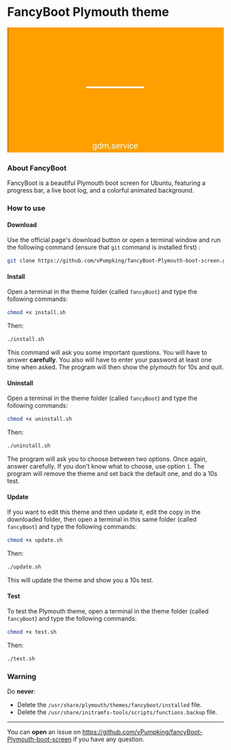 # FancyBoot Plymouth theme
![Screenshot](Screenshot.jpg)
### About FancyBoot
FancyBoot is a beautiful Plymouth boot screen for Ubuntu, featuring a progress bar, a live boot log, and a colorful animated background.

### How to use
#### Download
Use the official page's download button or open a terminal window and run the following command (ensure that `git` command is installed first) :
```bash
git clone https://github.com/vPumpking/fancyBoot-Plymouth-boot-screen.git
```
#### Install
Open a terminal in the theme folder (called `fancyBoot`) and type the following commands:
```bash
chmod +x install.sh
```
Then:
```bash
./install.sh
```
This command will ask you some important questions. You will have to answer __carefully__. You also will have to enter your password at least one time when asked.
The program will then show the plymouth for 10s and quit.
#### Uninstall
Open a terminal in the theme folder (called `fancyBoot`) and type the following commands:
```bash
chmod +x uninstall.sh
```
Then:
```bash
./uninstall.sh
```
The program will ask you to choose between two options. Once again, answer carefully. If you don't know what to choose, use option `1`.
The program will remove the theme and set back the default one, and do a 10s test.
#### Update
If you want to edit this theme and then update it, edit the copy in the downloaded folder, then open a terminal in this same folder (called `fancyBoot`) and type the following commands:
```bash
chmod +x update.sh
```
Then:
```bash
./update.sh
```
This will update the theme and show you a 10s test.
#### Test
To test the Plymouth theme, open a terminal in the theme folder (called `fancyBoot`) and type the following commands:
```bash
chmod +x test.sh
```
Then:
```bash
./test.sh
```
### Warning
Do __never__:
* Delete the `/usr/share/plymouth/themes/fancyboot/installed` file.
* Delete the `/usr/share/initramfs-tools/scripts/functions.backup` file.

---

You can __open__ an issue on https://github.com/vPumpking/fancyBoot-Plymouth-boot-screen if you have any question.
